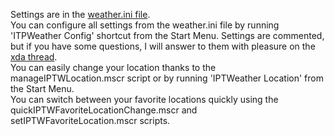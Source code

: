 Settings are in the <a href='http://code.google.com/p/iptweather/wiki/Configuration'>weather.ini file</a>.<br />
You can configure all settings from the weather.ini file by running 'ITPWeather Config' shortcut from the Start Menu.
Settings are commented, but if you have some questions, I will answer to them with pleasure on the <a href='http://forum.xda-developers.com/showthread.php?t=603817'>xda thread</a>.<br />
You can easily change your location thanks to the manageIPTWLocation.mscr script or by running 'IPTWeather Location' from the Start Menu.<br />
You can switch between your favorite locations quickly using the quickIPTWFavoriteLocationChange.mscr and setIPTWFavoriteLocation.mscr scripts.<br />
<br />